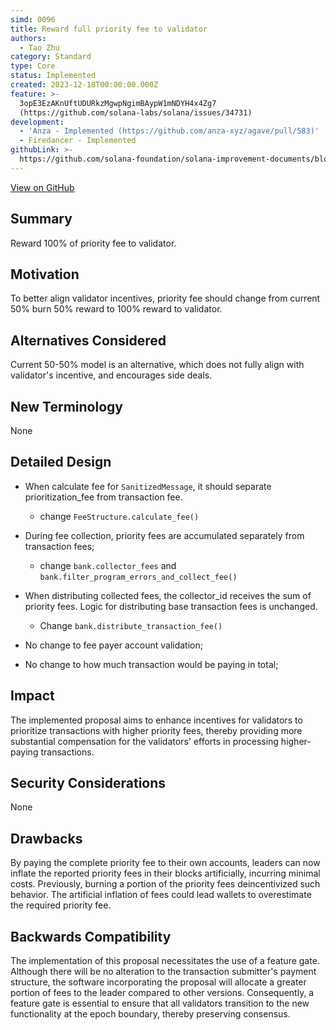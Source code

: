 ```yaml
---
simd: 0096
title: Reward full priority fee to validator
authors:
  - Tao Zhu
category: Standard
type: Core
status: Implemented
created: 2023-12-18T00:00:00.000Z
feature: >-
  3opE3EzAKnUftUDURkzMgwpNgimBAypW1mNDYH4x4Zg7
  (https://github.com/solana-labs/solana/issues/34731)
development:
  - 'Anza - Implemented (https://github.com/anza-xyz/agave/pull/583)'
  - Firedancer - Implemented
githubLink: >-
  https://github.com/solana-foundation/solana-improvement-documents/blob/main/proposals/0096-anything.md
---
```

[View on GitHub](https://github.com/solana-foundation/solana-improvement-documents/blob/main/proposals/0096-anything.md)


## Summary

Reward 100% of priority fee to validator.

## Motivation

To better align validator incentives, priority fee should change from current
50% burn 50% reward to 100% reward to validator.

## Alternatives Considered

Current 50-50% model is an alternative, which does not fully align with
validator's incentive, and encourages side deals.

## New Terminology

None

## Detailed Design

- When calculate fee for `SanitizedMessage`, it should separate prioritization_fee
from transaction fee.
  - change `FeeStructure.calculate_fee()`
- During fee collection, priority fees are accumulated separately from transaction
fees;
  - change `bank.collector_fees` and `bank.filter_program_errors_and_collect_fee()`
- When distributing collected fees, the collector_id receives the sum of priority
fees. Logic for distributing base transaction fees is unchanged.
  - Change `bank.distribute_transaction_fee()`

- No change to fee payer account validation;
- No change to how much transaction would be paying in total;

## Impact

The implemented proposal aims to enhance incentives for validators to
prioritize transactions with higher priority fees, thereby providing more
substantial compensation for the validators' efforts in processing higher-paying
transactions.

## Security Considerations

None

## Drawbacks

By paying the complete priority fee to their own accounts, leaders can now
inflate the reported priority fees in their blocks artificially, incurring
minimal costs. Previously, burning a portion of the priority fees deincentivized
such behavior. The artificial inflation of fees could lead wallets to
overestimate the required priority fee.

## Backwards Compatibility

The implementation of this proposal necessitates the use of a feature gate.
Although there will be no alteration to the transaction submitter's payment
structure, the software incorporating the proposal will allocate a greater
portion of fees to the leader compared to other versions. Consequently, a
feature gate is essential to ensure that all validators transition to the
new functionality at the epoch boundary, thereby preserving consensus.
